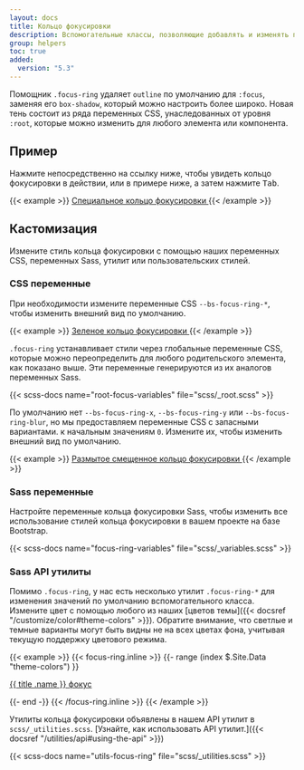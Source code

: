 ```yaml
---
layout: docs
title: Кольцо фокусировки
description: Вспомогательные классы, позволяющие добавлять и изменять пользовательские стили кольца фокусировки для элементов и компонентов.
group: helpers
toc: true
added:
  version: "5.3"
---
```


Помощник `.focus-ring` удаляет `outline` по умолчанию для `:focus`, заменяя его `box-shadow`, который можно настроить более широко. Новая тень состоит из ряда переменных CSS, унаследованных от уровня `:root`, которые можно изменить для любого элемента или компонента.

## Пример

Нажмите непосредственно на ссылку ниже, чтобы увидеть кольцо фокусировки в действии, или в примере ниже, а затем нажмите <kbd>Tab</kbd>.

{{< example >}}
<a href="#" class="d-inline-flex focus-ring py-1 px-2 text-decoration-none border rounded-2">
  Специальное кольцо фокусировки
</a>
{{< /example >}}

## Кастомизация

Измените стиль кольца фокусировки с помощью наших переменных CSS, переменных Sass, утилит или пользовательских стилей.

### CSS переменные

При необходимости измените переменные CSS `--bs-focus-ring-*`, чтобы изменить внешний вид по умолчанию.

{{< example >}}
<a href="#" class="d-inline-flex focus-ring py-1 px-2 text-decoration-none border rounded-2" style="--bs-focus-ring-color: rgba(var(--bs-success-rgb), .25)">
  Зеленое кольцо фокусировки
</a>
{{< /example >}}

`.focus-ring` устанавливает стили через глобальные переменные CSS, которые можно переопределить для любого родительского элемента, как показано выше. Эти переменные генерируются из их аналогов переменных Sass.

{{< scss-docs name="root-focus-variables" file="scss/_root.scss" >}}

По умолчанию нет `--bs-focus-ring-x`, `--bs-focus-ring-y` или `--bs-focus-ring-blur`, но мы предоставляем переменные CSS с запасными вариантами. к начальным значениям `0`. Измените их, чтобы изменить внешний вид по умолчанию.

{{< example >}}
<a href="#" class="d-inline-flex focus-ring py-1 px-2 text-decoration-none border rounded-2" style="--bs-focus-ring-x: 10px; --bs-focus-ring-y: 10px; --bs-focus-ring-blur: 4px">
  Размытое смещенное кольцо фокусировки
</a>
{{< /example >}}

### Sass переменные

Настройте переменные кольца фокусировки Sass, чтобы изменить все использование стилей кольца фокусировки в вашем проекте на базе Bootstrap.

{{< scss-docs name="focus-ring-variables" file="scss/_variables.scss" >}}

### Sass API утилиты

Помимо `.focus-ring`, у нас есть несколько утилит `.focus-ring-*` для изменения значений по умолчанию вспомогательного класса. Измените цвет с помощью любого из наших [цветов темы]({{< docsref "/customize/color#theme-colors" >}}). Обратите внимание, что светлые и темные варианты могут быть видны не на всех цветах фона, учитывая текущую поддержку цветового режима.

{{< example >}}
{{< focus-ring.inline >}}
{{- range (index $.Site.Data "theme-colors") }}
<p><a href="#" class="d-inline-flex focus-ring focus-ring-{{ .name }} py-1 px-2 text-decoration-none border rounded-2">{{ title .name }} фокус</a></p>
{{- end -}}
{{< /focus-ring.inline >}}
{{< /example >}}

Утилиты кольца фокусировки объявлены в нашем API утилит в `scss/_utilities.scss`. [Узнайте, как использовать API утилит.]({{< docsref "/utilities/api#using-the-api" >}})

{{< scss-docs name="utils-focus-ring" file="scss/_utilities.scss" >}}
